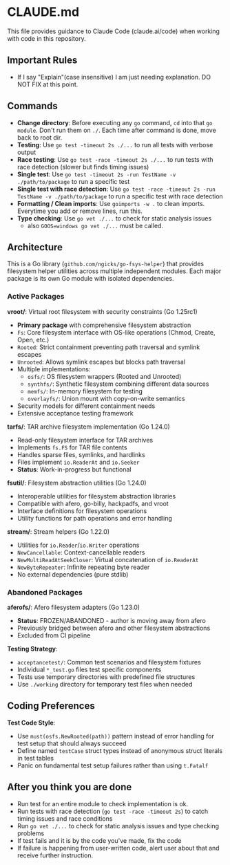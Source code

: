 # CLAUDE.md

This file provides guidance to Claude Code (claude.ai/code) when working with code in this repository.

## Important Rules

- If I say "Explain"(case insensitive) I am just needing explanation. DO NOT FIX at this point.

## Commands

- **Change directory**: Before executing any `go` command, `cd` into that `go module`. Don't run them on `./`. Each time after command is done, move back to root dir.
- **Testing**: Use `go test -timeout 2s ./...` to run all tests with verbose output
- **Race testing**: Use `go test -race -timeout 2s ./...` to run tests with race detection (slower but finds timing issues)
- **Single test**: Use `go test -timeout 2s -run TestName -v ./path/to/package` to run a specific test
- **Single test with race detection**: Use `go test -race -timeout 2s -run TestName -v ./path/to/package` to run a specific test with race detection
- **Formatting / Clean imports**: Use `goimports -w .` to clean imports. Everytime you add or remove lines, run this.
- **Type checking**: Use `go vet ./...` to check for static analysis issues
  - also `GOOS=windows go vet ./...` must be called.

## Architecture

This is a Go library (`github.com/ngicks/go-fsys-helper`) that provides filesystem helper utilities across multiple independent modules. Each major package is its own Go module with isolated dependencies.

### Active Packages

**vroot/**: Virtual root filesystem with security constraints (Go 1.25rc1)

- **Primary package** with comprehensive filesystem abstraction
- `Fs`: Core filesystem interface with OS-like operations (Chmod, Create, Open, etc.)
- `Rooted`: Strict containment preventing path traversal and symlink escapes
- `Unrooted`: Allows symlink escapes but blocks path traversal
- Multiple implementations:
  - `osfs/`: OS filesystem wrappers (Rooted and Unrooted)
  - `synthfs/`: Synthetic filesystem combining different data sources
  - `memfs/`: In-memory filesystem for testing
  - `overlayfs/`: Union mount with copy-on-write semantics
- Security models for different containment needs
- Extensive acceptance testing framework

**tarfs/**: TAR archive filesystem implementation (Go 1.24.0)

- Read-only filesystem interface for TAR archives
- Implements `fs.FS` for TAR file contents
- Handles sparse files, symlinks, and hardlinks
- Files implement `io.ReaderAt` and `io.Seeker`
- **Status**: Work-in-progress but functional

**fsutil/**: Filesystem abstraction utilities (Go 1.24.0)

- Interoperable utilities for filesystem abstraction libraries
- Compatible with afero, go-billy, hackpadfs, and vroot
- Interface definitions for filesystem operations
- Utility functions for path operations and error handling

**stream/**: Stream helpers (Go 1.22.0)

- Utilities for `io.Reader`/`io.Writer` operations
- `NewCancellable`: Context-cancellable readers
- `NewMultiReadAtSeekCloser`: Virtual concatenation of `io.ReaderAt`
- `NewByteRepeater`: Infinite repeating byte reader
- No external dependencies (pure stdlib)

### Abandoned Packages

**aferofs/**: Afero filesystem adapters (Go 1.23.0)

- **Status**: FROZEN/ABANDONED - author is moving away from afero
- Previously bridged between afero and other filesystem abstractions
- Excluded from CI pipeline

**Testing Strategy**:

- `acceptancetest/`: Common test scenarios and filesystem fixtures
- Individual `*_test.go` files test specific components
- Tests use temporary directories with predefined file structures
- Use `./working` directory for temporary test files when needed

## Coding Preferences

**Test Code Style**:

- Use `must(osfs.NewRooted(path))` pattern instead of error handling for test setup that should always succeed
- Define named `testCase` struct types instead of anonymous struct literals in test tables
- Panic on fundamental test setup failures rather than using `t.Fatalf`

## After you think you are done

- Run test for an entire module to check implementation is ok.
- Run tests with race detection (`go test -race -timeout 2s`) to catch timing issues and race conditions
- Run `go vet ./...` to check for static analysis issues and type checking problems
- If test fails and it is by the code you've made, fix the code
- If failure is happening from user-written code, alert user about that and receive further instruction.
